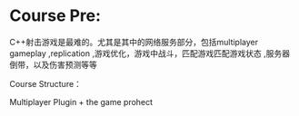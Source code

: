 # Course Pre:

C++射击游戏是最难的。尤其是其中的网络服务部分，包括multiplayer gameplay ,replication ,游戏优化，游戏中战斗，匹配游戏匹配游戏状态 ,服务器倒带，以及伤害预测等等

Course Structure：

Multiplayer Plugin + the game prohect

